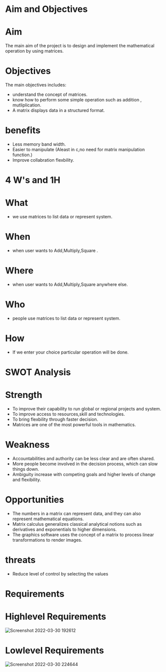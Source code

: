 # Aim and Objectives
# Aim
 The main aim of the project is to design and implement the mathematical operation by using matrices.
# Objectives 
  The main objectives includes:
   * understand the concept of matrices.
   * know how to perform some simple operation such as addition , mutliplication.
   * A matrix displays data in a structured format.
# benefits
 * Less memory band width.
 * Easier to manipulate (Aleast in c,no need for matrix manipulation function.)
 * Improve collabration flexbility.
 
# 4 W's and 1H
# What
  * we use matrices to list data or represent system.
# When 
  * when user wants to Add,Multiply,Square .
# Where
  * when user wants to Add,Multiply,Square anywhere else.
# Who
  * people use matrices to list data or represent system.
# How
  * If we enter your choice particular operation will be done.
# SWOT Analysis
 # Strength
  * To improve their capability to run global or regional projects and system.
  * To improve access to resources,skill and technologies.
  * To bring flexbility through faster decision.
  * Matrices are one of the most powerful tools in mathematics.
# Weakness
  * Accountabilities and authority can be less clear and are often shared.
  * More people become involved in the decision process, which can slow things down.
  * Ambiguity increase with competing goals and higher levels of change and flexibility.
# Opportunities
  * The numbers in a matrix can represent data, and they can also represent mathematical equations.
  * Matrix calculus generalizes classical analytical notions such as derivatives and exponentials to higher dimensions.
  * The graphics software uses the concept of a matrix to process linear transformations to render images.
# threats
  *  Reduce level of  control by selecting the values

# Requirements 
# Highlevel Requirements
   ![Screenshot 2022-03-30 192612](https://user-images.githubusercontent.com/101981165/160851915-8b887ae5-b450-43bf-a5fa-f9c4944c12aa.png)
# Lowlevel Requirements
![Screenshot 2022-03-30 224644](https://user-images.githubusercontent.com/101981165/160893675-81cab5d8-be91-4d31-87e2-a714f07f6bd3.png)
